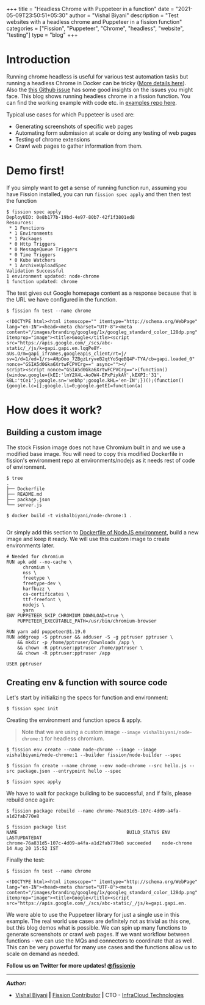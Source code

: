 
+++
title = "Headless Chrome with Puppeteer in a function"
date = "2021-05-09T23:50:51+05:30"
author = "Vishal Biyani"
description = "Test websites with a headless chrome and Puppeteer in a fission function"
categories = ["Fission", "Puppeteer", "Chrome", "headless", "website", "testing"]
type = "blog"
+++

# Introduction

Running chrome headless is useful for various test automation tasks but running a headless Chrome in Docker can be tricky ([More details here](https://github.com/puppeteer/puppeteer/blob/main/docs/troubleshooting.md#running-puppeteer-in-docker)). Also the [this Github issue](https://github.com/puppeteer/puppeteer/issues/3994#issuecomment-524396092) has some good insights on the issues you might face. This blog shows running headless chrome in a fission function. You can find the working example with code etc. in [examples repo here](https://github.com/fission/examples/tree/master/samples/nodejs-chrome-headless).

Typical use cases for which Puppeteer is used are:

- Generating screenshots of specific web pages
- Automating form submission at scale or doing any testing of web pages
- Testing of chrome extensions
- Crawl web pages to gather information from them.

# Demo first!

If you simply want to get a sense of running function run, assuming you have Fission installed, you can run `fission spec apply` and then then test the function

```
$ fission spec apply
DeployUID: 0e8b177b-19bd-4e97-80b7-42f1f3801ed8
Resources:
 * 1 Functions
 * 1 Environments
 * 1 Packages
 * 0 Http Triggers
 * 0 MessageQueue Triggers
 * 0 Time Triggers
 * 0 Kube Watchers
 * 1 ArchiveUploadSpec
Validation Successful
1 environment updated: node-chrome
1 function updated: chrome
```

The test gives out Google homepage content as a response because that is the URL we have configured in the function.

```
$ fission fn test --name chrome

<!DOCTYPE html><html itemscope="" itemtype="http://schema.org/WebPage" lang="en-IN"><head><meta charset="UTF-8"><meta 
content="/images/branding/googleg/1x/googleg_standard_color_128dp.png" itemprop="image"><title>Google</title><script 
src="https://apis.google.com/_/scs/abc-static/_/js/k=gapi.gapi.en.lqqPe8Y-aUs.O/m=gapi_iframes,googleapis_client/rt=j/
sv=1/d=1/ed=1/rs=AHpOoo_7ZBgzLryveB2qtYoSqeBQ4P-TYA/cb=gapi.loaded_0" nonce="GSIA5d0Gka6XrtwFCPVCrg==" async=""></
script><script nonce="GSIA5d0Gka6XrtwFCPVCrg==">(function(){window.google={kEI:'lmY2X4L-AoOW4-EPxPiykAY',kEXPI:'31',
kBL:'tCe1'};google.sn='webhp';google.kHL='en-IN';})();(function(){google.lc=[];google.li=0;google.getEI=function(a)
```

# How does it work?

## Building a custom image

The stock Fission image does not have Chromium built in and we use a modified base image. You will need to copy this modified Dockerfile in fission's environment repo at environments/nodejs as it needs rest of code of environment.

```
$ tree
.
├── Dockerfile
├── README.md
├── package.json
└── server.js

$ docker build -t vishalbiyani/node-chrome:1 .
 
```
Or simply add this section to [Dockerfile of NodeJS environment](https://github.com/fission/environments/blob/master/nodejs/Dockerfile), build a new image and keep it ready. We will use this custom image to create environments later.

```
# Needed for chromium
RUN apk add --no-cache \
      chromium \
      nss \
      freetype \
      freetype-dev \
      harfbuzz \
      ca-certificates \
      ttf-freefont \
      nodejs \
      yarn
ENV PUPPETEER_SKIP_CHROMIUM_DOWNLOAD=true \
    PUPPETEER_EXECUTABLE_PATH=/usr/bin/chromium-browser

RUN yarn add puppeteer@1.19.0
RUN addgroup -S pptruser && adduser -S -g pptruser pptruser \
    && mkdir -p /home/pptruser/Downloads /app \
    && chown -R pptruser:pptruser /home/pptruser \
    && chown -R pptruser:pptruser /app

USER pptruser
```

## Creating env & function with source code

Let's start by initializing the specs for function and environment:

```
$ fission spec init
```

Creating the environment and function specs & apply. 

> Note that we are using a custom image `--image vishalbiyani/node-chrome:1` for headless chromium.

```
$ fission env create --name node-chrome --image --image vishalbiyani/node-chrome:1 --builder fission/node-builder --spec

$ fission fn create --name chrome --env node-chrome --src hello.js --src package.json --entrypoint hello --spec

$ fission spec apply 
```

We have to wait for package building to be successful, and if fails, please rebuild once again:

```
$ fission package rebuild --name chrome-76a831d5-107c-4d09-a4fa-a1d2fab770e8

$ fission package list
NAME                                        BUILD_STATUS ENV         LASTUPDATEDAT
chrome-76a831d5-107c-4d09-a4fa-a1d2fab770e8 succeeded    node-chrome 14 Aug 20 15:52 IST

```

Finally the test:

```
$ fission fn test --name chrome

<!DOCTYPE html><html itemscope="" itemtype="http://schema.org/WebPage" lang="en-IN"><head><meta charset="UTF-8"><meta content="/images/branding/googleg/1x/googleg_standard_color_128dp.png" itemprop="image"><title>Google</title><script src="https://apis.google.com/_/scs/abc-static/_/js/k=gapi.gapi.en.
```

We were able to use the Puppeteer library for just a single use in this example. The real world use cases are definitely not as trivial as this one, but this blog demos what is possible. We can spin up many functions to generate screenshots or crawl web pages. If we want workflow between functions - we can use the MQs and connectors to coordinate that as well. This can be very powerful for many use cases and the functions allow us to scale on demand as needed.

**Follow us on Twitter for more updates! [@fissionio](https://www.twitter.com/fissionio)**

--- 

**_Author:_**

* [Vishal Biyani](https://twitter.com/vishal_biyani)  **|**  [Fission Contributor](https://github.com/vishal-biyani)  **|**  CTO - [InfraCloud Technologies](http://infracloud.io/)